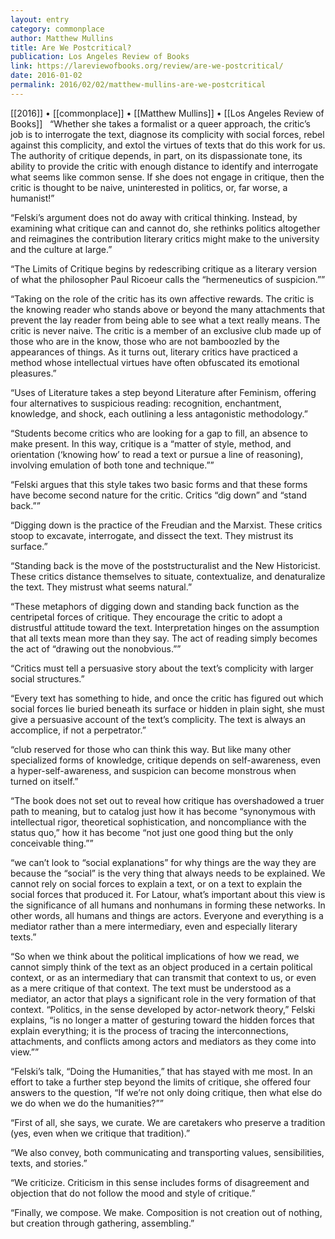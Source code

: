 ```yaml
---
layout: entry
category: commonplace
author: Matthew Mullins
title: Are We Postcritical?
publication: Los Angeles Review of Books
link: https://lareviewofbooks.org/review/are-we-postcritical/
date: 2016-01-02
permalink: 2016/02/02/matthew-mullins-are-we-postcritical
---
```


[[2016]] • [[commonplace]] • [[Matthew Mullins]] • [[Los Angeles Review of Books]]
 
“Whether she takes a formalist or a queer approach, the critic’s job is to interrogate the text, diagnose its complicity with social forces, rebel against this complicity, and extol the virtues of texts that do this work for us. The authority of critique depends, in part, on its dispassionate tone, its ability to provide the critic with enough distance to identify and interrogate what seems like common sense. If she does not engage in critique, then the critic is thought to be naive, uninterested in politics, or, far worse, a humanist!”

“Felski’s argument does not do away with critical thinking. Instead, by examining what critique can and cannot do, she rethinks politics altogether and reimagines the contribution literary critics might make to the university and the culture at large.”

“The Limits of Critique begins by redescribing critique as a literary version of what the philosopher Paul Ricoeur calls the “hermeneutics of suspicion.””

“Taking on the role of the critic has its own affective rewards. The critic is the knowing reader who stands above or beyond the many attachments that prevent the lay reader from being able to see what a text really means. The critic is never naive. The critic is a member of an exclusive club made up of those who are in the know, those who are not bamboozled by the appearances of things. As it turns out, literary critics have practiced a method whose intellectual virtues have often obfuscated its emotional pleasures.”

“Uses of Literature takes a step beyond Literature after Feminism, offering four alternatives to suspicious reading: recognition, enchantment, knowledge, and shock, each outlining a less antagonistic methodology.”

“Students become critics who are looking for a gap to fill, an absence to make present. In this way, critique is a “matter of style, method, and orientation (‘knowing how’ to read a text or pursue a line of reasoning), involving emulation of both tone and technique.””

“Felski argues that this style takes two basic forms and that these forms have become second nature for the critic. Critics “dig down” and “stand back.””

“Digging down is the practice of the Freudian and the Marxist. These critics stoop to excavate, interrogate, and dissect the text. They mistrust its surface.”

“Standing back is the move of the poststructuralist and the New Historicist. These critics distance themselves to situate, contextualize, and denaturalize the text. They mistrust what seems natural.”

“These metaphors of digging down and standing back function as the centripetal forces of critique. They encourage the critic to adopt a distrustful attitude toward the text. Interpretation hinges on the assumption that all texts mean more than they say. The act of reading simply becomes the act of “drawing out the nonobvious.””

“Critics must tell a persuasive story about the text’s complicity with larger social structures.”

“Every text has something to hide, and once the critic has figured out which social forces lie buried beneath its surface or hidden in plain sight, she must give a persuasive account of the text’s complicity. The text is always an accomplice, if not a perpetrator.”

“club reserved for those who can think this way. But like many other specialized forms of knowledge, critique depends on self-awareness, even a hyper-self-awareness, and suspicion can become monstrous when turned on itself.”

“The book does not set out to reveal how critique has overshadowed a truer path to meaning, but to catalog just how it has become “synonymous with intellectual rigor, theoretical sophistication, and noncompliance with the status quo,” how it has become “not just one good thing but the only conceivable thing.””

“we can’t look to “social explanations” for why things are the way they are because the “social” is the very thing that always needs to be explained. We cannot rely on social forces to explain a text, or on a text to explain the social forces that produced it. For Latour, what’s important about this view is the significance of all humans and nonhumans in forming these networks. In other words, all humans and things are actors. Everyone and everything is a mediator rather than a mere intermediary, even and especially literary texts.”

“So when we think about the political implications of how we read, we cannot simply think of the text as an object produced in a certain political context, or as an intermediary that can transmit that context to us, or even as a mere critique of that context. The text must be understood as a mediator, an actor that plays a significant role in the very formation of that context. “Politics, in the sense developed by actor-network theory,” Felski explains, “is no longer a matter of gesturing toward the hidden forces that explain everything; it is the process of tracing the interconnections, attachments, and conflicts among actors and mediators as they come into view.””

“Felski’s talk, “Doing the Humanities,” that has stayed with me most. In an effort to take a further step beyond the limits of critique, she offered four answers to the question, “If we’re not only doing critique, then what else do we do when we do the humanities?””

“First of all, she says, we curate. We are caretakers who preserve a tradition (yes, even when we critique that tradition).”

“We also convey, both communicating and transporting values, sensibilities, texts, and stories.”

“We criticize. Criticism in this sense includes forms of disagreement and objection that do not follow the mood and style of critique.”

“Finally, we compose. We make. Composition is not creation out of nothing, but creation through gathering, assembling.”

